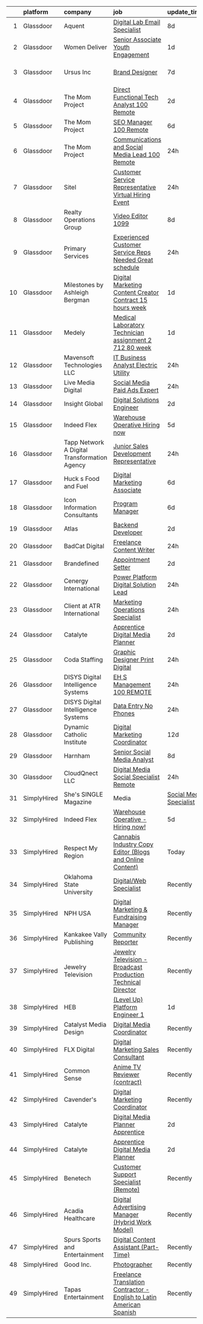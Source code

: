 

|    | platform    | company                                        | job                                                                                                                                                                                                                                                                                                                                                                                                                                                                                                                                                                                                                                                                                                                                                                                                                                                                                                                                                                                                                                                                                                                                                                                                                                                                                                                                                                                     | update_time   | location                 |
|---:|:------------|:-----------------------------------------------|:----------------------------------------------------------------------------------------------------------------------------------------------------------------------------------------------------------------------------------------------------------------------------------------------------------------------------------------------------------------------------------------------------------------------------------------------------------------------------------------------------------------------------------------------------------------------------------------------------------------------------------------------------------------------------------------------------------------------------------------------------------------------------------------------------------------------------------------------------------------------------------------------------------------------------------------------------------------------------------------------------------------------------------------------------------------------------------------------------------------------------------------------------------------------------------------------------------------------------------------------------------------------------------------------------------------------------------------------------------------------------------------|:--------------|:-------------------------|
|  1 | Glassdoor   | Aquent                                         | [Digital Lab Email Specialist](https://www.glassdoor.com/partner/jobListing.htm?pos=113&ao=1110586&s=58&guid=00000182d3d2c2d2bfae28fb9ae20ff4&src=GD_JOB_AD&t=SR&vt=w&cs=1_a790fdcf&cb=1661411182047&jobListingId=1008074782537&cpc=AC285F3A3ECA6BB0&jrtk=3-0-1gb9t5guum6qi801-1gb9t5gvfitkl800-d23a5aa9c608913a--6NYlbfkN0DMrcEu7yrtATojKJA7cEzGQ3FdRGWLh0CZQInL4ECGI9gD0Wolx9R2EDT7B77c2cSZzHxfztdVoEMCmmuaoYCFzVOLdnnJEcNMkLv6HSpNslBUXXYKUXIkpR75sNwWLdHlUgsHf06kbTH4-Da_0i2Nn4Fis4QPummtFA7T_HDxGy3AS30WelLWMx90_rsY-yVJ1UOWSOriPZ55s5iVG2H8tcFQLJXuNqbA6CUQhlxWqycI8XoTgLjnCJb6f60WmM6vcjqys11D3czvSiG_4xQ1zsSLf59Gp8ZRy5f-NYTwcn_vx2z3k9ANVPekg5vdnb6FCWRYBmhbgIFMKH7YAXjj15QFgMFqZMFi6Ku0Vm1LpODvS3xKw2SVafKkR3g1Os8Dc1gHhtKXAF6eDxKQqfMPo4f1iuGsMuOsdUjPP62a0_R8KckVX_Ng9l4JTuIChhln7pQhnt2sRtpxHYbIo8aH)                                                                                                                                                                                                                                                                                                                                                                                                                                                                                                                                                                      | 8d            | Remote                   |
|  2 | Glassdoor   | Women Deliver                                  | [Senior Associate  Youth Engagement](https://www.glassdoor.com/partner/jobListing.htm?pos=117&ao=1110586&s=58&guid=00000182d3d2c2d2bfae28fb9ae20ff4&src=GD_JOB_AD&t=SR&vt=w&cs=1_171672ca&cb=1661411182047&jobListingId=1008088520412&cpc=FD1C1DA32C38CFA7&jrtk=3-0-1gb9t5guum6qi801-1gb9t5gvfitkl800-da3086e91a32fba2--6NYlbfkN0D-aPkCadIUG7NrWQbBNqvbWU_GIbGVTiWG7dODgFzgoRoelxSgO_-aL1YnGisKLtiA8uW9XjVlDMFZWWTi6LcDO_CqbJIXnM7EhryZFyBZlmSdj5TZNbVn6g670Gri6VVw1Kn_XyunNoHx_sFBr2I2oeh9T8SLfJUx0sS0NqDw9zZOItxs4pKtPBRC1IrhCK53d1t9bJZWpCowbSGy7NUj2H3itUbbEgDcrN-BpnhiNooDuSw_oO2uS2xi_GQfUh4Ypij7fteiTSTtlYMV-UCE5IbmEHb1ITr-AUF2A4iQEBCxcrEejSwgTP93Qhx9Dp480Xqg2fvkySYtcE5HChV0ZcnRsmlHHwunqSuAUO2gNuuLHYYVxL__LsIGbJS5vm2fyLdynwCNqIuH7y0RqldkmBcYDlI7gE45EiRaXseg-BwpR7JznGPF5m0XwllztnO85g54KXVmn-K5GpNQXjc9H7mHTuPyK-H97YRBuHQrACoqGUeJUvmS)                                                                                                                                                                                                                                                                                                                                                                                                                                                                                                                                | 1d            | Remote                   |
|  3 | Glassdoor   | Ursus  Inc                                     | [Brand Designer](https://www.glassdoor.com/partner/jobListing.htm?pos=116&ao=1110586&s=58&guid=00000182d3d2c2d2bfae28fb9ae20ff4&src=GD_JOB_AD&t=SR&vt=w&ea=1&cs=1_63ed7169&cb=1661411182048&jobListingId=1008076986394&cpc=451933188B21919D&jrtk=3-0-1gb9t5guum6qi801-1gb9t5gvfitkl800-a0a89c5bcbc358e6--6NYlbfkN0CT8vBT9H5mqECx2dfLV_FONLPDKpIRssxVwtj05Tmm4rA5I0VNOPdM1oYsK66ov5qDqvgxBVZuiLS-3wiTAqf4sloGWK72dSxCT-WeLMwBs_V0pkVfYRbfUtrEpwW6lzUFG6e1_jDeuiKPj3HFiF3g_cRTOv2GDhJsjjpRWijYmEP2eP2UFtBWFXkE5_mACD2BvyMe5fB3Buj-nswTCH1MJSoOEgHXXcRyfSyDlZDRE6HgTUu3MEUJLqa6nUpIEpDw2l5RL6EshPcfhWObGBl7hwS5EjzGn_HT85OiToZoyve1nJV4yATBqdLT8kE0TDNtJ7Cq3wCMEky1_pwDzVuU7IPUHf396y6hB9Qg-gAgs4SIhB1qBD9qrIfYAuhgdCbqd3rIDtJAvwOzOJS6Z-W7KZworiEBaG51_hDTVg7FP1a-Dm8hAkea_0KUicSenfG2PX-2VDccjXpzx5_kFnKvmfEUORtScMi-vHrFPjihpJKyjgX3Xa-dcjPEzCGcF0Q3MR8aPKw46_UYSOGzkfD76vH218DsHBE9VLBarAQljuXY7NQxYmpTWSJk-fCZu2QoohRfNeNoib5VdP7EhyPzvatWFTbbUOzxA-k0tWFGkEVx0KigwugXAneEeeB1CfV--0uOfUxUFuyRZxBgWOC2hUmzguXVS20l4e2dVgU2KMZYCdOTMyX9Kzu7mpNZl042m8ZIPtTnYbtFH_XiFKCZB0u9DSk-qH_kL_jv95oZNLeoeUsfV77T33p9f8vkDAOafmeH1biYKeKI7_MW4juiCRypEtCFDmECP0Yps759R9N3OqvkQT3fhlyMuK0BjjoUHoWPmCsFQKdjtl7AW4y0ICgjcQn_QcDcHIQ_3Pc1V8PNALiAfA5_v3jA493uiEDR9JlgCICYwySWu3Zq_uSEuSD5OEPUD4N2ntdY0O6m5UJVjwTQpoIv3dCFCt_cughQ-anZVvdcBsFbsmGyU5yjcrC0_dh4IOnvCxCPRO2PYlU3ffl88WkBBDqH9wos7Es%3D) | 7d            | San Francisco, CA        |
|  4 | Glassdoor   | The Mom Project                                | [Direct Functional Tech Analyst  100  Remote ](https://www.glassdoor.com/partner/jobListing.htm?pos=115&ao=1110586&s=58&guid=00000182d3d2c2d2bfae28fb9ae20ff4&src=GD_JOB_AD&t=SR&vt=w&cs=1_45e86722&cb=1661411182047&jobListingId=1008087150564&cpc=FA84DF7EA1EC2398&jrtk=3-0-1gb9t5guum6qi801-1gb9t5gvfitkl800-0af616d92ac05a18--6NYlbfkN0BDp_epf89aHDQhKpPegNJQ_ldQpEFZQsM9OcONMGxWx6pU56EKHF58QjVdAUvn2gX0_rZcie0XyUr-XF7q0qu2iTI7TCgiVgBcL9HrqBSzMIFYor_ePChKGlO9fhuj9FUyeTQfL3hAEf62WjMMgm9l3PadTWBqZN2IUNL-0uVJ97unr_mkMxw1xsbJ_QAx3puhctyyC9HuneW4wasWt74s-TdSmcnsDyo7qV6GFK7Db976drKqhfaLJzy-eTFnW50BhOf7BtOYfvnBfFV2RfHPB4p9OygyOVB5evlzSKpua-QDgLLyngvudKBgrN6S4AM82sLf_sjxbuQgzAOordWTG9SCAHL9iE7xMm7hzgixx8sZA-_yudFXfrqKP9suqslnAA_sz7VR5Bt-yKA4Lqw6XvdC8dxuEYohk-nsSeftm9UfDGlbE_g1hpQa8WIfS03sF5sPk6YEN_mMVO5GTQTW3jPVh_mNRbagoKkca87GqicW2q_6UL0ER78GukioKU1eX8DUhVMhj5VgnSuEzhvtV4gmPa8SQJPpASWvZqy6lJgz5stMRqi5pgJn5j4CrmB-s8zLll3D_w%3D%3D)                                                                                                                                                                                                                                                                                                                                                                                                                          | 2d            | Remote                   |
|  5 | Glassdoor   | The Mom Project                                | [SEO Manager  100  Remote ](https://www.glassdoor.com/partner/jobListing.htm?pos=118&ao=1110586&s=58&guid=00000182d3d2c2d2bfae28fb9ae20ff4&src=GD_JOB_AD&t=SR&vt=w&cs=1_b71ba711&cb=1661411182048&jobListingId=1008079757499&cpc=F4EED0218A761C36&jrtk=3-0-1gb9t5guum6qi801-1gb9t5gvfitkl800-409084fd593d24b9--6NYlbfkN0BDp_epf89aHDQhKpPegNJQ_ldQpEFZQsM9OcONMGxWx6pU56EKHF58QjVdAUvn2gVJWnMqIxN5kKYx5TxeYH5pB00QzTpweHF47KVYqQslBtmQlXMXn6beIYIdRU6VILnNU5qxqN2e233yzh6ogqmjpf1Dz_x5bOo7RerX4ZjvwQfg2LnyUFl4moJshjgOlWqDjx3ubnSLuZEr07lyv8k2-K2UzRVMZIY56FA6o8m47wPJUcpQuizmjWN3gOt_tCNeLaITNxLXJL0A6KpV5DPZRNRaY_AvhVEjRkJl-no54DefOrLjpu2MUnY_K_mPrMYHXSfm46EdSHNlRHGk9rSAuOOFIhWDkEnrwU-pQLd9VmagIIalQfKJ9H8dW0aE3xJAyBtOI-hXtzF1BDBe3hE_5AcY1avUBgsE9gRgEDKr6EIq8yJZL7bfh1mx9r-9jME6UJHq3ZHN8-d0CDIxRixMarmJTxgsef8vhuGXEBsbKPsMyX-rf8C1bkKJTIwheCXTHjIo8FBZlHyrUOVNa8ra0dBCUSGHAFmsrAUXCqV3teRCgjkseK181EV5OeeG-oUX6S6z3lwYbw%3D%3D)                                                                                                                                                                                                                                                                                                                                                                                                                                             | 6d            | Remote                   |
|  6 | Glassdoor   | The Mom Project                                | [Communications and Social Media Lead  100  Remote ](https://www.glassdoor.com/partner/jobListing.htm?pos=112&ao=1110586&s=58&guid=00000182d3d2c2d2bfae28fb9ae20ff4&src=GD_JOB_AD&t=SR&vt=w&cs=1_7e0ffa00&cb=1661411182047&jobListingId=1008092359154&cpc=A65DF3A704A48F9B&jrtk=3-0-1gb9t5guum6qi801-1gb9t5gvfitkl800-13ee7914d0ddb958--6NYlbfkN0BDp_epf89aHDQhKpPegNJQ_ldQpEFZQsM9OcONMGxWx6pU56EKHF58QjVdAUvn2gVmzgkekWBNVTHeZVqiaNNzsYJfYKbWYtpWKWIaHhjR80_RVEgI_FInym4L02SeqMTffB7qZhNYLPdb8kLOKuadx-dTniHWOjxxA7HBgNw5HIpih89Md4Uo0iWWwhYRTTrH8UqKYkborWbCG_8fnBVfxCG09n7mrmVI1qaAoBpsHt1SKEwzOICOd2YDQ7FUu6Pyqp847zjsppIhtjAaRyyrKrD-Up6d-FifvuOsioZvj1-qRJLy9WCidfoeYnayNuiNW1OCx60P87ZpvRAXDtmi8i8CnlohZ65MP2ue8F7ysgFHihjoCsgZSfT3-CBg9xlKUr_HZrwd7e1_b1J9mS6I6SXUHRrV2CKwjrCUd-LfxXcCxMde7xVJqdZjTK4P1ZS287JhEP2zCC25vyLrsFlaahFspFzf9s96C6ZXWhwS2zyDwVHqudI_v1O-cZNCIvwlNFXSTHJeZpwXcluxmZuZwvthUJCsOYKVNq3kBVRfFNO2Fxj50yKRheiY3ACwUwIxvRvUUfZ7xQ%3D%3D)                                                                                                                                                                                                                                                                                                                                                                                                                    | 24h           | Remote                   |
|  7 | Glassdoor   | Sitel                                          | [Customer Service Representative Virtual Hiring Event](https://www.glassdoor.com/partner/jobListing.htm?pos=106&ao=1110586&s=58&guid=00000182d3d2c2d2bfae28fb9ae20ff4&src=GD_JOB_AD&t=SR&vt=w&cs=1_f19354ba&cb=1661411182046&jobListingId=1008091114221&cpc=47CFDC01B3F81FAC&jrtk=3-0-1gb9t5guum6qi801-1gb9t5gvfitkl800-c318ecbffa026f10--6NYlbfkN0Btxs39KmTzjw_u_hUXcyTcLpNeUj18C2Nw5A7DCW0FWFwa25KnV6CXw_otxQqcxb-F9A6-IZNhWWZ-LCxnp0ZmOOymuakUuuRgAjW4HUPr0zkXgqLL2yIAHStZ2ixeChJcasffTeCIhTzRFj4npps00AnMuj6W6U5gFp5_c7_fBRpdRq_LOQc3DMVGBPYrwLVx9kTJeR0rhTdGD9rcf5VtWXEyiiORpsTK780af_FwyLnpv2V8SjD4Cd88kE38rKDCuvWFFfBJT3qe_adg6WCgQKAx96YlvDjV727iNbNn3DZZ7wTPLoJC7Iq8ahQfuKNimXvbvp2Ks77jk4RmRp8x4T-kQMyiF6ySWCOGjuaACH1ynfN8Crpn_NlxoUjcN67OkWqkuTvHbksshdufgGtcKQJwCMVmn7PL0d9uPG3hFE52pI8xAlmwjpyTSrSFBUtO4yIztjIFLlu6ic0omNT4q8pzcRK2ubWo1FyG4XX2u3ot_B9mfrk3dj3cLpodExBaMS8EHn-3XwgSTzUDYvScQiUW9aQJP4uqj2YrwusVpaPIq7blj0omJsduKbi0Fp4Whp4AJbK3N_luBduMzHNl-Q2tW2b2FUPf3YSEfq2FPZQxYROhs8rUN6xJpQQoLUQNILF-3HQjyl5FqplyvWtnf_bRnx0lgwpHl2-iOKYhUPT272MvkGgSP540GVZ7RPCzCVo7jlDVjSHTKEtRV88nFXZeum7L_CJdgJSJCNvgpg%3D%3D)                                                                                                                                                                                                                                                  | 24h           | Athens, TN               |
|  8 | Glassdoor   | Realty Operations Group                        | [Video Editor  1099 ](https://www.glassdoor.com/partner/jobListing.htm?pos=130&ao=1136043&s=58&guid=00000182d3d2c2d2bfae28fb9ae20ff4&src=GD_JOB_AD&t=SR&vt=w&ea=1&cs=1_8857db14&cb=1661411182049&jobListingId=1008074259921&jrtk=3-0-1gb9t5guum6qi801-1gb9t5gvfitkl800-840e1c81e80c69d0-)                                                                                                                                                                                                                                                                                                                                                                                                                                                                                                                                                                                                                                                                                                                                                                                                                                                                                                                                                                                                                                                                                               | 8d            | Remote                   |
|  9 | Glassdoor   | Primary Services                               | [Experienced Customer Service Reps Needed    Great schedule](https://www.glassdoor.com/partner/jobListing.htm?pos=121&ao=1110586&s=58&guid=00000182d3d2c2d2bfae28fb9ae20ff4&src=GD_JOB_AD&t=SR&vt=w&ea=1&cs=1_896ea991&cb=1661411182048&jobListingId=1008091493992&cpc=8795CF9063CD573D&jrtk=3-0-1gb9t5guum6qi801-1gb9t5gvfitkl800-dec637a20eee051e--6NYlbfkN0DkAuS3KFJ6sEqm5vJe9sGaa1WxCfLpR-s1UIRS6owCr5NLUxXzD1YC0Ch5USQ9HZz3M1P_Jf0KV2MKGGOXzyAbuBNE-9cQB4HEhb8vm7bUq6Vr51scrwclQSr-B8tRFOLL5bkcVSRvm16Y3RBOlMfz2PWkOD5J47Vm5Mn53t87ypROY6KLU_ID5s-_VgHOy4xMKiYkB7bBt8ZgmLZAqvWOVYztcHf316HDDOBqrldRTvFytjOV9Lnfte6qQH8O4anTahwNzmbKMCU0fNUH3ILe83GefuweD5cnCX6yL044Um1fFlOo_crQ5QnkNT3kBOXVxMfBlnse6wFykH9vR3booTf8PyRO0Rgu17We1EoDkvhYF7fy8dsGcmAWwst9UY979KrgZi1jW-8ppHkjma2wWQCjDKjhXGqO03AWfTE_aLZE75-tpQ0euLzHJezk53G2V4-5dWn7qfkxNAsQyXA-fU3ol8c6tc2uAgRHYwGhW7OHjVHWhGw_39Nrm0iRzpJxdDv3FYsBQ5vTbQWAlVG0)                                                                                                                                                                                                                                                                                                                                                                                                                                                                   | 24h           | Houston, TX              |
| 10 | Glassdoor   | Milestones by Ashleigh Bergman                 | [Digital Marketing Content Creator  Contract  15 hours week ](https://www.glassdoor.com/partner/jobListing.htm?pos=102&ao=1110586&s=58&guid=00000182d3d2c2d2bfae28fb9ae20ff4&src=GD_JOB_AD&t=SR&vt=w&ea=1&cs=1_2e4172ec&cb=1661411182045&jobListingId=1008088691170&cpc=F4EED0218A761C36&jrtk=3-0-1gb9t5guum6qi801-1gb9t5gvfitkl800-7569ba233734228d--6NYlbfkN0CNayYzF1mBaI40OgT78t3Q2d9IxlwDzhsYR4HK7epYUYZQQ63_v0ZtQxGZjg-2Zevjj307BS-2EAvSNxkfK61BvIBshOOfPOgdxua-j6Pu2LDAmsKnck7oF1NbcYrRVDyTDiLFs6amUkhkKeilp5WhyZARAiUBWH6nJmRUyBAvE7Po5rHeNaAIWb6IoqOOwbXoSBL4m1CTAZGOv8VcpyA0smNzc8C3Lv2FxTyKC2t-9T7Qg4bIS26pGZUDeUV1WTiXi_PIsQO3W1sKSVtF8omOrzNNbCWJxy4JcMolYpGk6fzbeltcllXke0c7uZqSyHm_dLVDaQ0r8F40yF4A2U_pXJVg1UlORLGI_1YyLrp9pN6AnUsTJMhEVp3HKOy5ae8GEf7VIgcsNMoL7e7hogouBALK_IiBta9JkM21hLuqHHF6trRB_1rOo0hQi-8tBp_qchXeVS1jdbq-1CVphtGg8x80OpIrWsKj4rZgqhJMEVuaaPcFPB-gdlPBF3U3yWs53XQNE-BhWEwDDcr0bEZkEKrK-v8Of6GD0pywUpkJGA%3D%3D)                                                                                                                                                                                                                                                                                                                                                                                                                                      | 1d            | Remote                   |
| 11 | Glassdoor   | Medely                                         | [Medical Laboratory Technician assignment  2 712 80 week](https://www.glassdoor.com/partner/jobListing.htm?pos=120&ao=1110586&s=58&guid=00000182d3d2c2d2bfae28fb9ae20ff4&src=GD_JOB_AD&t=SR&vt=w&cs=1_23ab9d7a&cb=1661411182048&jobListingId=1008089213721&cpc=56C4EA4A1A191A49&jrtk=3-0-1gb9t5guum6qi801-1gb9t5gvfitkl800-36c947a5fb2a67a5--6NYlbfkN0ACukSxGF2_NdOysT3aMhAHK4WO_w6Vhqdnkws-TCRQWZtPA-xM905aOTb8_NFzXe5fUYOvzCae0qEE2R-mQbzIJcM--fRdm7GJwyxqiGuREUX36tVqiI1qHs5Tij1p8HtHOv_OAsj1LYMq36DTjSkprCIiMVUDbGQqiG4y9GdBCYXoqgvZMMwarWmySwuYuFUz0qjjUctUagiiNOJ6_TL8yCei_531VnSZXvgkk5CHBGiELi78jhA5_rNYVaS5p9X7wNTHNgDwiBx7DWyqz24a9Uokyt7CEQ-nRPQpNM3r6TOP6acigGZbgel4fFGK0Hz-l-Pc5pGBFp7EbZYrGxrcGcPNG6lsAIuRj2MT9yUzUQH0DeGqhtJC9oYuSkPA94HdWn0CHqvpRk4vMqo7ri47R2dTWeh9nnFt0mOhUljD0tHp2XWev37MVuYFJN9ejEeza_ur9MYgqJEEGCjahsDgLhQob8tKPFbDRP_73llPhsgtg-WIS4ZnJkSitw7zH0DtJZmfj-RDU3aKU8pQd5sOJA2QIq4V9J18KLUSnTm1gFuN9UAYsxNWTLMpP1Jv15pWUlPBhBHGaHoPA5RBj610CzEX4_tQvxn7Y3mT-7i1msBMyvt_F0P_fhDJ0wUjfQDlwVPKlLiqM-kGikjysJcJR-83SugEwl5Mbuu43qX0fFpXAxH-Po8ulaXmAtSbPl-cEPsNOpyBOA%3D%3D)                                                                                                                                                                                                                                                                               | 1d            | Safford, AZ              |
| 12 | Glassdoor   | Mavensoft Technologies  LLC                    | [IT Business Analyst   Electric Utility](https://www.glassdoor.com/partner/jobListing.htm?pos=127&ao=1110586&s=58&guid=00000182d3d2c2d2bfae28fb9ae20ff4&src=GD_JOB_AD&t=SR&vt=w&ea=1&cs=1_2a22886b&cb=1661411182049&jobListingId=1008091700664&cpc=AC285F3A3ECA6BB0&jrtk=3-0-1gb9t5guum6qi801-1gb9t5gvfitkl800-b7b51740a43cc113--6NYlbfkN0AuXXgYAOnYKE4tUBnMU2qW6DTGPYHlsEerB24vNTe8o4CW2XyynpWuOCbmZYutmDzb_xRJol_xXAYSussxfDwCEVuHFC3Gkl2n3SZVSFv1cOO9jpdT8UBdo0pjQBA6Gi9z6ktI0Bcnf0oSVC_mXN6grLbzP6cthNRGZFnNNMLa_zvQl9zXQuQmskRourndBdDi_92c659_KU3SFfYgEbbogSm_kAEh6PLUg6eOK_Y9TktNetuBKHrqMswwyq3BkkdGtD86tRMwZh5DdbZnY39mLJknY0BwdH3KnTwFODXqDpYtZUUgupzXFS_xTFZ5MH0bu39vaAr_VR8VKhG_EiYUZt1W0Ln2uog616KwLFXzSBdRJpCNojf_LdC6epNN9ziHysLhxPVa_4joLd1ZO0fGmPaczZN67IEQsKXYFuRTFhypXpBbkHuKtgqubTVp_ELCx0lL9hrxVoWFoHvo9y0n9Q5u655xcEaqydIDqSTPVXm0Glsy_kFnCcUmieiVcAl2HLrbBtXTdA%3D%3D)                                                                                                                                                                                                                                                                                                                                                                                                                                                                                           | 24h           | Remote                   |
| 13 | Glassdoor   | Live Media Digital                             | [Social Media Paid Ads Expert](https://www.glassdoor.com/partner/jobListing.htm?pos=105&ao=1110586&s=58&guid=00000182d3d2c2d2bfae28fb9ae20ff4&src=GD_JOB_AD&t=SR&vt=w&ea=1&cs=1_b7b9fb8a&cb=1661411182046&jobListingId=1008091015155&cpc=FAE5E775D180B2FB&jrtk=3-0-1gb9t5guum6qi801-1gb9t5gvfitkl800-e2df3224f49dfd8f--6NYlbfkN0DeXU0vMxLyKhfauY-dgUBa_3v1DHLtGGo4EP_Dl8CiYxWmGmi2SrY3vzCaahUq-UO8rcVjENngnBdJ1hTRY8P1yK_9qGveYnAkgWlGuPdyg6x7ro58Wl0TymE5fRzgvSGmkoLs812HxeOP01G8oe-9tD8_l-7BJ8CMwpep6OQhTSZlxwqblxG959dv9bES3ZrQZLNsKddv0QkQze8ChjoLIA0gn2rYCMDyxBTAeBi17EfD9aA7KmzbwamYErH0pUzrdb-5VrVX-6Ec6OZJXH_MuKyGMxizVwO_GFtqI3xQMLhlOY5Qzl103mPUVsciG_hhcxyJF_lGnQPYEUFtiZ8fD2A1qWcQU8PQaZnCJY4k5SdARaxMMN2iWN13Uu7SWceJ_LLVic8D86XE1a5rvz4qGW-TzUzNipzlkbMrpXf_XkHPgrR44RyLNzPy8diX3SsFRljeNyqTAnEmg6caKImlKodfzjURIGa0E4C4CaXi3YmNNMr53Y4tivwecqyAfpI%3D)                                                                                                                                                                                                                                                                                                                                                                                                                                                                                                                   | 24h           | Remote                   |
| 14 | Glassdoor   | Insight Global                                 | [Digital Solutions Engineer](https://www.glassdoor.com/partner/jobListing.htm?pos=124&ao=1110586&s=58&guid=00000182d3d2c2d2bfae28fb9ae20ff4&src=GD_JOB_AD&t=SR&vt=w&ea=1&cs=1_1adb4cef&cb=1661411182048&jobListingId=1008086121483&cpc=F41FEAB56D215062&jrtk=3-0-1gb9t5guum6qi801-1gb9t5gvfitkl800-c8dab44adf5196e0--6NYlbfkN0BKkHZu3wF05EeDimN_p6sYpKCMArvwa95YdH7UpkaBCobj99dZAfyuabIV-dEThHUA3TjGEGrVhtglAZOY_wgoIhiJVn5vwWT_6zI2bQUP3hgpTI5RFTRI-5LM5tDtEDapD1GwJhzb7392pNd2ZrDkT0i4HCS_sUMp7dpw3f0KPABK4PkrFkx62GEdhW6A7wAB4uK_D5s5nR2CTyg0608Q1QHfYod40Puw3jj5gKF1eMn4h4htkxpwgroS52phfWCCQWNzMcce7yFlzv3HUshn6PdICpjx_q-F0OxM90CKZ8lEoyuQkmt3tIKhW0v-aRFmtIchit6A_qQjsNYqZCMqjIWIHsMLlnx9bB0s-I2MsmDkpP_cTR7BfF4uEnvmIhKKVPQPhltgWCTUwW-uivPLiVf4JM_S1rR0ctnnzwyX6gJq_y4Gujj5-klApLvmIbCpvN_D_vo44x_GbDroeLeFY596dPHcnrvbpRqy6x6b0S6wkpB6sgV4bRhx8hR-S1Wq7hYk0w949Q%3D%3D)                                                                                                                                                                                                                                                                                                                                                                                                                                                                                                       | 2d            | Remote                   |
| 15 | Glassdoor   | Indeed Flex                                    | [Warehouse Operative   Hiring now ](https://www.glassdoor.com/partner/jobListing.htm?pos=101&ao=1110586&s=58&guid=00000182d3d2c2d2bfae28fb9ae20ff4&src=GD_JOB_AD&t=SR&vt=w&cs=1_d755bbed&cb=1661411182045&jobListingId=1008081366874&cpc=A7F3504187526A66&jrtk=3-0-1gb9t5guum6qi801-1gb9t5gvfitkl800-f2d6a9aaa8c234c8--6NYlbfkN0BnzYkKBbyn-DOZEw7xwcWP2uG29pBMjwKcYJlv2ODQyH6kwHwcaxiFxuujl0E042t1NDrbsSbAyfOjmGJ9iKqKvUZc0E0Gh7cwF3YgIXKvMBqgjP-iQZbX1eapmqj_itpeLbu2KLtZRgn66999jFagdkNphZomgbbN_idYIGnEB_PoKWDp6mGFQ70nIJIFw5eJua0KAXj2XPXTWp-KmohPWCNLaSD-c22Wp3krDwot0xhtwNe_Dt7u_B1f8hFZ99zPPIYLxubLwAjG0nSEpXvC80YA5mXuNH9a8RvWD4hyi3ChwLB9dBs0M9hhpjs-KaNLB-w1xERhO7Z0TdaZvC4GdVhnIIkICWsJBJpGaMMIRSLe_l6HhQOjKj_iG9lyKNWHbg_jqygdK62TRWoUMFN1OdQfslLb04aIPQ_tH9el3AOgE61JL4Cvzzp_MfbQaLWlk7ZFbVp6mgdUvI0FpsIQ8_R9LhoF305eLNt-d7pVMcvHQYssOp0fj-5kYuqfQP2okFt-T_dBhw%3D%3D)                                                                                                                                                                                                                                                                                                                                                                                                                                                                                                     | 5d            | Plano, TX                |
| 16 | Glassdoor   | Tapp Network   A Digital Transformation Agency | [Junior Sales Development Representative](https://www.glassdoor.com/partner/jobListing.htm?pos=104&ao=1110586&s=58&guid=00000182d3d2c2d2bfae28fb9ae20ff4&src=GD_JOB_AD&t=SR&vt=w&ea=1&cs=1_1d1a89da&cb=1661411182046&jobListingId=1008091163694&cpc=0C139D4CAD5A6DB2&jrtk=3-0-1gb9t5guum6qi801-1gb9t5gvfitkl800-b9b323cea54ef896--6NYlbfkN0Cd5ZvLdai7cR0fypH5_WiGezUQesq24dbKuF0ly35yaxRTBN3h8ZOqjDSUMGUTvE23xyImbufz89804UkHj6dmfT0BXB9hA1b36ruIJevR89KUCLouz0E-v3GnteIRQw0Jyr-jvPE8o6DjMYaXB2K1UQeVP5eckueQ3UZwmPEWX-fbCJBumijxAqoyqueJoBT84NW_k-hPu7L3jLzoMkoDselRXXKa021nJka908sfrSuf6Xfn0YkJr869zuzpDyU8_WqgPORT_xUV9OKf8gbJLeS9DwDh0wH1YsRRSSK3ragjsz07kjOdSz_3NK-9BVI89CitaPtDG0wpzf5BKDkvdQCFCLmkjxWYfSMoAMEVs3PIKK-PVFAHFI4n_0_VbLWfvq4o7vGAeEeoRJBFAPvITWdsIOX4mhBpoYemjdBD5RxoCXmS0GZxWCeVVazhbuiaUkbgjNCwHbmI6ZCcY8jtKqEKzbFMdYb-K3Ohz1TsxFD62kb5yd1dX-p-ZU2eceQ%3D)                                                                                                                                                                                                                                                                                                                                                                                                                                                                                                        | 24h           | Remote                   |
| 17 | Glassdoor   | Huck s Food and Fuel                           | [Digital Marketing Associate](https://www.glassdoor.com/partner/jobListing.htm?pos=107&ao=1110586&s=58&guid=00000182d3d2c2d2bfae28fb9ae20ff4&src=GD_JOB_AD&t=SR&vt=w&ea=1&cs=1_ab57210a&cb=1661411182046&jobListingId=1008078630562&cpc=C5F9C09AE97B3D2F&jrtk=3-0-1gb9t5guum6qi801-1gb9t5gvfitkl800-ddfe1a4c6f0fc729--6NYlbfkN0DzHUkfBCfLq0aTOQKjCOQpdXLP6fKXKfP7a73V1xUbUa78l5wYrevHISfgBKs-QTZ_R2Lztp1Qh67LWJY0MIVXJ3yZsmCkE_spKY2OLuQIdD6z0y5FBQUSbZl4FuYsowFhI6tbxf0yw19FHZYIhuzU9kd_4EA-Gvj2pM7aMhVahiF55KmWVZhoXgD626uySz9_sdN4pQhnhepzeg0MuXRzMwG-yVcmZS7UUDlKMbyGDUTs23WhZo55qnLR3XWjvlt6fuuw7n5WZZ_sYBseZhk-ihy2ar_5yjxtnktasEsvIVHTWdn22F6IjHQi2_8UtnBwr6tZrAIWimMrLgM5jGcFpMnjy7Vktd3EeNRhmMxbxIyGTPpMGlKOXB8tbgAuE1jPnI486sqHGnmWrt74ZJ6FzFAiGJjqfk90-1R4PNloH-EHwrUOGFjhoM30r3zfoznLmxpfFHFShObkdv_VHJQon_YyxYq2FaXjBkBxzHMPLePkjmW-biOpGF1NUxDBKN8HrkjFQSpnOpFnQ-Y4MFA4)                                                                                                                                                                                                                                                                                                                                                                                                                                                                                                  | 6d            | Carmi, IL                |
| 18 | Glassdoor   | Icon Information Consultants                   | [Program Manager](https://www.glassdoor.com/partner/jobListing.htm?pos=128&ao=1110586&s=58&guid=00000182d3d2c2d2bfae28fb9ae20ff4&src=GD_JOB_AD&t=SR&vt=w&ea=1&cs=1_410a8a83&cb=1661411182049&jobListingId=1008079961131&jrtk=3-0-1gb9t5guum6qi801-1gb9t5gvfitkl800-32ff3208199cb9c4--6NYlbfkN0APudME1iZQyqIRdT3ujTtTnVuWAF03DfIsZXN7IhOR9SfEN2BLZHYomRVvRwdncKogWXT_GOpVRD9Qdu5fBda_z22k3ZEndmJfHaW3IUHom0laYRx0cHxq53zz4ggTiZOEOnaUYKTpVKTY1mokggVJEcXa6EI4-z7a20SMpblPkA-ACS__7Rqn0iMMrjO8dKK9h-9w7L2wQSN-wqoQxf3JKGrpA0y7G2Tib9PueGUnaC21vSbY7rN_jSL7jSt3nRu8F0As1tQZ6WX7jQb68eq2YIiDLaVgk28XHXBaFXJcL-GpZwKB2Eofb3YfYsca267r2_n0LlU2-4ITmaA6rpjw4xfOqAmBFNvYrO0aoICtc0U0pPru3f3jwtzLgJMNJkiIvJs0swH7z2m_QGfQfqFMFvEjkB-Gv4sNM1MAMc8GWIMO6ZZQRxif_3v2JfOCDNzzayYujz5oMWvUmvqyrhfQOgNkjdFEwl28RnW_GGRW-ynihu6LMivuJOkEIarwDcM%3D)                                                                                                                                                                                                                                                                                                                                                                                                                                                                                                                                                     | 6d            | Houston, TX              |
| 19 | Glassdoor   | Atlas                                          | [Backend Developer](https://www.glassdoor.com/partner/jobListing.htm?pos=125&ao=1110586&s=58&guid=00000182d3d2c2d2bfae28fb9ae20ff4&src=GD_JOB_AD&t=SR&vt=w&ea=1&cs=1_12e5683c&cb=1661411182049&jobListingId=1008086229406&cpc=9908D8D4413DBB8A&jrtk=3-0-1gb9t5guum6qi801-1gb9t5gvfitkl800-81a62d81c66dc716--6NYlbfkN0DFt5CLWch_-uKpf_0Ky8M_iFaKSU6X2cPjQwIk2lGN2zlJ200dufGwdCb50mwSuDXl_EA6zMorXvUtvj7_ODVM-Tr7EWuYKYBXVblByv2qoM6yQRMY65HeW-h7snRBQHRUWejdyBFJ7w3hZYJLTfbeKqVVKWNqhWWzrmvxe-mlDNVYXqNSl29VTB2NHFLM71b69rbVtGc8w7o3Ihs57A4f9X1JmDpGVrd1abCQJhtqZ7SWC5jagTc5BU8ERr5uq96XhQnCaABTUVkfnQ2h10ect29aPYkE7RerXI1DjivqPjC8qlMgKK2NNkGKznDLz16H-r-sjaT-G2nH1-MKCtLTsigyWatppahf3oLW3Y8rT1F1MqR41i-I0OB2AwV8JRQWeJvdPOQLaCCPRu7g9n8Wl9k_L5XSBdIfGkElFlw9ilIV_ZPXxxxS0HEIztLj-1aJSv84tdtfhXuJ7YYlE52IyKMIcEyDz6iJNnmZc3U4mwrVKFWglfs2KUHPKNHN6JTdEab4ge56iw%3D%3D)                                                                                                                                                                                                                                                                                                                                                                                                                                                                                                                | 2d            | Newark, NJ               |
| 20 | Glassdoor   | BadCat Digital                                 | [Freelance Content Writer](https://www.glassdoor.com/partner/jobListing.htm?pos=103&ao=1110586&s=58&guid=00000182d3d2c2d2bfae28fb9ae20ff4&src=GD_JOB_AD&t=SR&vt=w&ea=1&cs=1_03794708&cb=1661411182045&jobListingId=1008091247497&cpc=FAE5E775D180B2FB&jrtk=3-0-1gb9t5guum6qi801-1gb9t5gvfitkl800-69c1be77b6230eac--6NYlbfkN0CnvnrZV6i1JGX1yqycrBVKxG_QbmFGo1hJvaAPDrdCVeK8_187gOsCrHEEDyLy21I45nVu7f2QyDvBJItkV1os3qQ5AMvUUpvEf6PZDzybJBnEDG7GkGunX4cinS93D07okmkyxme79S0i73kWiMS3hi9joedYjvJEPAx1mg-bKRUBfG4SIVWytsWkyKiBZBYXxTmFdB8VDREGJ1em51BEYEbkVtXxqRsE0O4oABcpambuyElVRLcFIJfdlsk013LcsWNErygSG7JhxmcwAS_dZ5zpaZR3ikrV2Tgi4Y8B8rrUx4ezoS8UcjAOr_MQ087lPwdij1TYeFcaWwqFz38ri8dp0lv6WYGSET5x3kEMv5dpCN9BfoQXKLCOeAQ7SxG5O0l7uZLCUVJOhXqj94XBG3VclCkHreIhC6z6TlQ7tise93BY76HXVyrKMimbbU9SCq_hQ6F1dLCBU6QiNOZM2aEEQ6LcBE22GsaHvp5eG1nb4Yx6x9m-MBkL0Js70fQ%3D)                                                                                                                                                                                                                                                                                                                                                                                                                                                                                                                       | 24h           | Remote                   |
| 21 | Glassdoor   | Brandefined                                    | [Appointment Setter](https://www.glassdoor.com/partner/jobListing.htm?pos=109&ao=1110586&s=58&guid=00000182d3d2c2d2bfae28fb9ae20ff4&src=GD_JOB_AD&t=SR&vt=w&ea=1&cs=1_c6086dc1&cb=1661411182046&jobListingId=1008086156709&cpc=32EE424DE2B657EB&jrtk=3-0-1gb9t5guum6qi801-1gb9t5gvfitkl800-c7285c6d68320ce8--6NYlbfkN0BQgxnWsNa2_QjUcJ7BtVRWDMGhA_jKG1Zw06LzWM4EglXQu_iDZvx-TlmuUIDujl1WD8fPzPZ4DLBfEt_I9jEphvjhVDeF1qXdaBfJkom1MQKagEYoOUGVQcm_rqS5yC0HjRnbCuXcG9A8a_Eqk72Mr9N8BB3Jh1l1okOmCfclitsNvE0FWM4_uocYxhDhm2Ge-OidiwoMyH9hgnnlKLKct_n_1swq1iwEuVJlMvNzwYwoWbo42NeX1qwZbSp0c4GnrJ_RKssV62GiJQcJyBXG3gdvl0dYe81g5RXMXoA7WHtXDU9FAPaYvkWiw_1rn7Oly2ZzRWR520ixj6wEwSGa7D78ZKWhJTL97tm6HLuF48Ut-VEkxa3Fjj9WL0KP_psW9neVJwvav0flH9G1hWDuM3RX7VMylSQl6KfTrxilJxeixVi_I3xFmF4INw_934nBcsKbZ46m1rqXKzOx1Y4czDIxmfofEoWr9djSOqViOqca4fTKBmMnDL2gaxZf9OA%3D)                                                                                                                                                                                                                                                                                                                                                                                                                                                                                                                             | 2d            | Beaverton, OR            |
| 22 | Glassdoor   | Cenergy International                          | [Power Platform Digital Solution Lead](https://www.glassdoor.com/partner/jobListing.htm?pos=119&ao=1110586&s=58&guid=00000182d3d2c2d2bfae28fb9ae20ff4&src=GD_JOB_AD&t=SR&vt=w&ea=1&cs=1_58aae191&cb=1661411182048&jobListingId=1008091784774&cpc=8795CF9063CD573D&jrtk=3-0-1gb9t5guum6qi801-1gb9t5gvfitkl800-029368f7d88cb457--6NYlbfkN0ATmQl8QC8MsPSUYtg6QcSsrNiCenr3UAJ1SEX3NO47gT5gau_sl1UzcgxpZ484uFhcc42B2uNpwTnWSE3Erp7Q9Xec4Fh2SSUzypb_XeT6UDV_b1qBsjrDVEOSAcYqmKJ9fsCg-csEZ5ijiBdp6BJGG797-TD9FH0nkVLW4tpLruZJokQYsYAokgriVGmi5C-Ig5XYFr7I3EQaCqaHz2TH1TR3HorzegR-ocaNr6vifhIE8qcnrqA-xyxmeNfebMy6f1LrXHHLzu1I75nniXpUdHxnWPjRPm68psKK9aSLgBMzZZkseV7ObzBR9GkJKCJTbE0nKCepIMgo7qVmzFVXXSR24ecYdQx3J7CNYTbL2n0gQgW5dz02D9t6L9CwaEjKTjc2T5GVt4voBUWfCKXCnCsSSwAyiNIYp_YlVxMH7UffCE4mmBPI1AA98WYilOm2kdhM_m2B1GaV-jbVaruiv4DB4oiquvURGQ2ePA9qjyU9aq6XLmmZetjURRkh7cHVb6-P3MUEbQ%3D%3D)                                                                                                                                                                                                                                                                                                                                                                                                                                                                                             | 24h           | Norco, LA                |
| 23 | Glassdoor   | Client at ATR International                    | [Marketing Operations Specialist](https://www.glassdoor.com/partner/jobListing.htm?pos=123&ao=1110586&s=58&guid=00000182d3d2c2d2bfae28fb9ae20ff4&src=GD_JOB_AD&t=SR&vt=w&ea=1&cs=1_19770ab2&cb=1661411182048&jobListingId=1008091665099&cpc=AC285F3A3ECA6BB0&jrtk=3-0-1gb9t5guum6qi801-1gb9t5gvfitkl800-b4be5af424ad0d99--6NYlbfkN0AX4hI7SJ9l2kNfdABvJlk919Y86vyLcjizxfZOFgPMMsRq3v6HS6oghhM_BN5MgfGm8iGCekt3kxtfj4NrP2HpVSB6IjPw1Ot_GayR4Fhm_NIUmJPMIEhbOdCePIaDCDE4d_Pbgz8hTRQvDFYC8wwpLzYwLegdrLLAbh6oO0G-N40UAS3z0wrUKktxX35ZtrZGk8OI9IvKOSXMrE9d_2x81qKJuQfs86qkMbUcw2q6S6_cFMEQbv1S-03gKCtZf-6r8df0NY8rlwvRLvN3iHoXUZiJD34PXmH2fwhD_N7VPTqq5lbeajVest8XGjNN9eauOZrc5qaw2DeV8Ljwz_hr-oZPWuIi8NeZ24yq9iNh2Kesipgz_B5GjMJyWNVD6f1Z6pQnUzBnqC-zD6hGIDW5sKXD-tuFo8ikvfDEY5HLqtdVIgpnzos_r8k45PocBDtDDy0pyyb1R9aRD8wY4B1BLPK8AAG5K41iWywd4gvhiGZSauSLjPabkx4F5b0qxDElMed73b49pQ%3D%3D)                                                                                                                                                                                                                                                                                                                                                                                                                                                                                                  | 24h           | Remote                   |
| 24 | Glassdoor   | Catalyte                                       | [Apprentice Digital Media Planner](https://www.glassdoor.com/partner/jobListing.htm?pos=108&ao=1110586&s=58&guid=00000182d3d2c2d2bfae28fb9ae20ff4&src=GD_JOB_AD&t=SR&vt=w&cs=1_11661cd3&cb=1661411182046&jobListingId=1008086429213&cpc=1CBFC3E34E2A31FF&jrtk=3-0-1gb9t5guum6qi801-1gb9t5gvfitkl800-ae35d812d6247852--6NYlbfkN0A6HPwldSVX6OGPWZzTw4TzYO7p1USA1TWZHvILz6bp-mu-_0SI90A1aHeomUKrjyy7j1FEXFGgXgcO4bgoFHf0hSSQo4iRnshuaIjuB3NcJ1Mz_KGMGMmWlDskdTCJ9PZt2rrR_zbshToPBKkhFXpUTNWdszYiWH0uNe06XsyUQn44F5JAYas4_bwaRamLWnled8t-O5CaS9Jde_Iccl9fH5pU03F4i9haiobnn6gmzUr52uLG9LdgB6Zh5WoC9ELW30h7gSmQ5xKaKBavAgpxBL3Lt4AdXk5uilWKL8bSsZ6_bUxuZf9RFiKQHTkY0Y5Lh8Ck6vkCWCw_ukm4H0km0p4bStiiIO8rQeIQRLve1avZHCtgy16rntrYUBy7LGU6WRr5OXotjyBoWWx9kLrpH3ffHo2hLmUUfsStxnXO7GE2GQ1TkwIKNSawOx6Z-DJhj9XX-8Uodo0uppiwTmbw)                                                                                                                                                                                                                                                                                                                                                                                                                                                                                                                                                                  | 2d            | Atlanta, GA              |
| 25 | Glassdoor   | Coda Staffing                                  | [Graphic Designer  Print   Digital ](https://www.glassdoor.com/partner/jobListing.htm?pos=111&ao=1110586&s=58&guid=00000182d3d2c2d2bfae28fb9ae20ff4&src=GD_JOB_AD&t=SR&vt=w&ea=1&cs=1_4f0519e8&cb=1661411182047&jobListingId=1008091652812&cpc=AC285F3A3ECA6BB0&jrtk=3-0-1gb9t5guum6qi801-1gb9t5gvfitkl800-bf6ea5aac95a4eec--6NYlbfkN0C5up8pocnOUuPpfh2JSraYyMKB28tRRaLe15QMqOyW6AdaSU1ahSxygcAzLkjOs6mQGZX7qOBcGvD7husLz8Ad66d-o1bYTNWHPlwFkj2hjgQektR4Czdgsryyv3rNGvyOek0oApcGFZ54OYvLoOIb7yUBHE8p5qAeRYA6Bh725LVbh3JxdmYBOuEbQ0UA1UahqPzZobh_EGwewHKfQ2B_SW_mhMhnr0bmSEE6Qh3UsP3u8R6oMI6JwPbwyWW8gEljOSLy3ImrEEd6Six7Qch_Ft-oAkVfpw6VM_USTN4NsWe8WZChKotyHm6dBQu9VsnBAoMA3W6qh4uacsJACfsGPxmUUGePI2q6Say54xnBEfOmdrcv8RVCVjU7QyewIpESsz2sqYNv5QyFh2baPQH_dN8fo_zVn1GXm1V_QYNKk-njJRRZgfaD6TI04H-tzOt5NcKwlrSnZwq-5NHOKCIqLISFYCSMGsrJxH0O5NFEwxtBeLIFQRtz-4KE1CqE9_OnxO5Y7I6Q1w%3D%3D)                                                                                                                                                                                                                                                                                                                                                                                                                                                                                               | 24h           | Morris Plains, NJ        |
| 26 | Glassdoor   | DISYS   Digital Intelligence Systems           | [EH S Management   100  REMOTE](https://www.glassdoor.com/partner/jobListing.htm?pos=114&ao=1110586&s=58&guid=00000182d3d2c2d2bfae28fb9ae20ff4&src=GD_JOB_AD&t=SR&vt=w&ea=1&cs=1_23e93314&cb=1661411182047&jobListingId=1008091787947&cpc=8795CF9063CD573D&jrtk=3-0-1gb9t5guum6qi801-1gb9t5gvfitkl800-cd04b7edbbd0ea1f--6NYlbfkN0BTYkY06FZEdAAtNWO-eDAfNklmfZymsMF6eFRONl7rAMN5x_2sHrqXfWPo9rHDxSNeTlBSHD2farWjM5IdtU8OMwgGWTRHXd6pi3xEwBrysS_cZLgKZvBWxV68KcjhPV9sksk0EYrw7zR-6HE0cDh4SOmYP8SqZpsnyuN9pIoeh9oyEkgIAEavPfDjqDmBhu26w8sOGnyplwL84PDZyGrXlaQgLj1juN7PdkCjxgKseLsGbcZBU82FuNvebQbyBzs9OA2vFHowYsboGUYSP5DU_98Uybp30MEthmVzD5Q7Ggnu3zMijol18SQxVpKZyuTa3X8YiZ4Lws2djnveSgzDPHcJbawhMlvonhoJ7O6fMmf0U9JrJA8z9XGTigM8bdQHpWmgwzIsvKZvOGbwKsbfiiOZE5oNXU9P2QyeBBHI8iWO0yxljvMbbbYccXj_3Dt_JA8eK4-pivfQFsi_p8G1mkpjJBwJLF_M0KukgVynYUjcVkLJdHMJKFmUvaL6TMtuGy-K1yWY7w%3D%3D)                                                                                                                                                                                                                                                                                                                                                                                                                                                                                                    | 24h           | Remote                   |
| 27 | Glassdoor   | DISYS   Digital Intelligence Systems           | [Data Entry  No Phones ](https://www.glassdoor.com/partner/jobListing.htm?pos=126&ao=1110586&s=58&guid=00000182d3d2c2d2bfae28fb9ae20ff4&src=GD_JOB_AD&t=SR&vt=w&ea=1&cs=1_747fb4f7&cb=1661411182049&jobListingId=1008092410230&cpc=AC285F3A3ECA6BB0&jrtk=3-0-1gb9t5guum6qi801-1gb9t5gvfitkl800-0855dc09db10db10--6NYlbfkN0BTYkY06FZEdAAtNWO-eDAfNklmfZymsMF6eFRONl7rAMN5x_2sHrqXfWPo9rHDxSPzKS7o_3zVC-fq_OgPF9HhDLaQY9Qlgt309qrmHPSG6re2bPBxR5YjqzBZGXr03s7jkewCmX9buRg9nDubJP0ESuW7SXdbFSpeC5KzFnSSP82gWRXWnNlgBfV7azGFtYq732-d3oledcXBxZnjLyjnNno27CMgBhGh-xAR42Ches4GJAmUh6SNAh_lGI0KU5AnedvVnIuFx8np_to-7a9DVwfUgID1VNVq2tjiV_FkPTMvg99dFoOXRsDOh0ZtejI9ONQGVg9b84L97b_Az13tVfEWCWeV5LW_oq_M-iq6HTKmWsrX58V8ydbdk4qElRP63_XzrgG2gjsG7MDvYydgl9dm2ulgK06WmbU9k47lwDZBnve-OfWKrPgkUNv_L8m_UT2ccuNK0t7UdPyX1lc4UZF-TrYv6WVhXHKBkReOt8OAJgi5BsrDfY73CCbF-Q3BoLiSfmzZx_FdeBTm8agI)                                                                                                                                                                                                                                                                                                                                                                                                                                                                                                       | 24h           | Bradenton, FL            |
| 28 | Glassdoor   | Dynamic Catholic Institute                     | [Digital Marketing Coordinator](https://www.glassdoor.com/partner/jobListing.htm?pos=129&ao=1110586&s=58&guid=00000182d3d2c2d2bfae28fb9ae20ff4&src=GD_JOB_AD&t=SR&vt=w&cs=1_29141db4&cb=1661411182049&jobListingId=1008069119244&cpc=8795CF9063CD573D&jrtk=3-0-1gb9t5guum6qi801-1gb9t5gvfitkl800-e21eec168245718d--6NYlbfkN0BuYXWTyj0UvAFWRkGtF042--MubnrqV_yUmgyDYdPZheyxK_Q3QdxV5XVUSDYim7mgXf1LW17uuiMGDRq3CF2FhR7Bl0Xf8YkS2TssV_vNVZGYwv50jaQwrelxdCCoRGSsE2GqM3Dwo5tYrRwEF_XUjyppL3qUBkCKdLsgAXKuyLs7sLxRH5XUH_6nhxlzeC2ybPyHBhSfxyCWH8nX2ciWa2syp0qhRodHzG-GfbPasrGElz3IDOx03HoYSZo601AcgsrNmuBzFJ8Z5AX0cnLRoCN9bCJDjiNc2argdcCxydZQRSNn3TLiN3Bciw6jznz97j55JdQPUbz5M9_zaWA7Cu6aA-bWYyxXQFD47Pyg5_kDBnYHnKaQb79bUwWGfNRXssKU85BHgGItAKg-AljGXpxS5NpRe4Tn5pouyHnJ-RIQw9RrzoluYKuCsmbHaS9PlZqaiPQzKlPJsAHIriYPk7w0qNXwBb-EjWdagxrMnmJ-Pv6Mc1U9)                                                                                                                                                                                                                                                                                                                                                                                                                                                                                                                                     | 12d           | Erlanger, KY             |
| 29 | Glassdoor   | Harnham                                        | [Senior Social Media Analyst](https://www.glassdoor.com/partner/jobListing.htm?pos=122&ao=1110586&s=58&guid=00000182d3d2c2d2bfae28fb9ae20ff4&src=GD_JOB_AD&t=SR&vt=w&ea=1&cs=1_5c798a81&cb=1661411182048&jobListingId=1008074395434&cpc=3BA4CE39D5B5DEF5&jrtk=3-0-1gb9t5guum6qi801-1gb9t5gvfitkl800-6e522e5b5d3e4ede--6NYlbfkN0ARICpNo1DhGqfodICOss3ZS6QdhS5AHh5hrs_CHOPYq4BHZ-NWbK_G2I-30mX4efI6p-jG2b1XGy5JSEV42HIeVrUh_FvxP_1BBJ4YbclMjLtg6Vh_VDf35aPQbayUbeZcxsIV5y4RSV2SlJUxHxYtpb-thprl6rlJfi4D3rO_KKQHvNBGthDizD-3XTdUN9Kpv9PmYXevGny_rCy6InCg6CEji61i5W1R-W4riLO1-E95gmgtRzSxGufJi5wg9BhkdRBlQaPDbKWkQHxxw7-CRVVw53rVnOCAkOVgYUBbnadLCQXP9u-61fJ1j1iwnOPmWkXEo54rKV7_EADr0eyibJTJrOzxp2Dx-fGLAVXvq9iPgLw-rxsTlXiFNT_dSkgrsvBmuCKxVKsG2o7NaoDqDV0azCbPQkn93UqczIsdiPP2NyOFwp0rxTtW1RPpfoxZTbJK-taZzlpTIcHfaLeC4ErIrvrsNY6S9RX86zfcK4L4rUElyee4SjlHI_NQR2spSZDXEKy2JMl5QihEHwN8rqvN-0H1PI6dXgtfoF2HMBI9Z1aAVUBsj-5aC6D6LD-1TjVlNehKV5vs7pQeyXrpgutR09tslUq10jqpH6THnMqgLwxYgLRBSy31v_x0Iw-NW6IMA6w84LSKTgnb5AVa)                                                                                                                                                                                                                                                                                                                                                                  | 8d            | Remote                   |
| 30 | Glassdoor   | CloudQnect  LLC                                | [Digital Media   Social Specialist  Remote ](https://www.glassdoor.com/partner/jobListing.htm?pos=110&ao=1110586&s=58&guid=00000182d3d2c2d2bfae28fb9ae20ff4&src=GD_JOB_AD&t=SR&vt=w&ea=1&cs=1_2264fd01&cb=1661411182047&jobListingId=1008091288165&cpc=FD1C1DA32C38CFA7&jrtk=3-0-1gb9t5guum6qi801-1gb9t5gvfitkl800-2d60c503390e0085--6NYlbfkN0AY4guaBc_odNxnJHTncvfwFu86WvDwtbc_K-gSZc1x5JgWc1BUXLHAZqdhnezoXwaKgjvQ85q0LIhfIN9prQCg99uyRGKRXQZPN_R9z60wehKVORn9aZevzm6TdIwwUZEDaPa3YBQpo18S83ARNJg95x_XnPkGcAK7O4o08sviAX3wIbt0wowkeqFCsKJnwq6oFEi0QAdn_RJxQ1M5C-kC8m_QmoX_NIMshy3dPk6FJSB1zr01QXcqk3LaI-nMH8-wA4q4O9wtt88bYot6SyyP8a0pzi-vpLPPLVnrmVSIzTlz_hxe3PH0DLz1m2xrtuDOly-X9M83ge_izKMSKQB9i5DxZhO4knLrS_X20Q2yh_B-3ceN-5YrFyXbI2ayD0tDstMnxxmOZFmG9N3Sy9mhfmm4ISINoNsbx4mRbyx8GOI9gku8uy-HJyewSk6c_O7T8PBn59YP5sDXDR2Bxlg_jddD204jcRWCtAbrP2PmoDE-W5xglcgGws42_ElUVWJlgANJl9ZU5g%3D%3D)                                                                                                                                                                                                                                                                                                                                                                                                                                                                                       | 24h           | Chandler, AZ             |
| 31 | SimplyHired | She's SINGLE Magazine | Media                  | [Social Media Specialist](https://www.simplyhired.com/job/0-CbVXkW0CKeE1UDpapvQZnmBGSJgA53cz3kcrL_X1lyp_Z-N9UiyQ?q=digital+platform)                                                                                                                                                                                                                                                                                                                                                                                                                                                                                                                                                                                                                                                                                                                                                                                                                                                                                                                                                                                                                                                                                                                                                                                                                                                    | Recently      | Remote                   |
| 32 | SimplyHired | Indeed Flex                                    | [Warehouse Operative - Hiring now!](https://www.simplyhired.com/job/xn0VTD9rGSrZImgu0kDtx1lqpKmjr5Fyzlxy4Ir4bRvTyLisiiOhyQ?q=digital+platform)                                                                                                                                                                                                                                                                                                                                                                                                                                                                                                                                                                                                                                                                                                                                                                                                                                                                                                                                                                                                                                                                                                                                                                                                                                          | 5d            | Plano, TX                |
| 33 | SimplyHired | Respect My Region                              | [Cannabis Industry Copy Editor (Blogs and Online Content)](https://www.simplyhired.com/job/ftKEtlqK-wXvfIj9JjEPT-223gmHAyUb4H9ZsVa1RCKdS0KBd_OAmA?q=digital+platform)                                                                                                                                                                                                                                                                                                                                                                                                                                                                                                                                                                                                                                                                                                                                                                                                                                                                                                                                                                                                                                                                                                                                                                                                                   | Today         | Remote                   |
| 34 | SimplyHired | Oklahoma State University                      | [Digital/Web Specialist](https://www.simplyhired.com/job/VqyihgXtvnUxdrtFH3qpu6NxAxwINGA-1mm9mQ2R78Qbm9BoYHCNiw?q=digital+platform)                                                                                                                                                                                                                                                                                                                                                                                                                                                                                                                                                                                                                                                                                                                                                                                                                                                                                                                                                                                                                                                                                                                                                                                                                                                     | Recently      | Tulsa, OK                |
| 35 | SimplyHired | NPH USA                                        | [Digital Marketing & Fundraising Manager](https://www.simplyhired.com/job/xw4QVAEBWZEGdeMgQN6qdW5St2Mjo_SNSPU9lMa099w3IzJFJAvG2A?q=digital+platform)                                                                                                                                                                                                                                                                                                                                                                                                                                                                                                                                                                                                                                                                                                                                                                                                                                                                                                                                                                                                                                                                                                                                                                                                                                    | Recently      | Chicago, IL              |
| 36 | SimplyHired | Kankakee Vally Publishing                      | [Community Reporter](https://www.simplyhired.com/job/zYUudd4N7P-DeF7Lrju5KL0bNcXANfbHqh7lzlKo3gI1mCEWnPCcSg?q=digital+platform)                                                                                                                                                                                                                                                                                                                                                                                                                                                                                                                                                                                                                                                                                                                                                                                                                                                                                                                                                                                                                                                                                                                                                                                                                                                         | Recently      | Kentland, IN             |
| 37 | SimplyHired | Jewelry Television                             | [Jewelry Television - Broadcast Production Technical Director](https://www.simplyhired.com/job/8MwlsQlki7K0k5JM_ekdxE4L4LoYqsbOdbdnOHu1yMZcbRlicvwc3A?q=digital+platform)                                                                                                                                                                                                                                                                                                                                                                                                                                                                                                                                                                                                                                                                                                                                                                                                                                                                                                                                                                                                                                                                                                                                                                                                               | Recently      | Knoxville, TN            |
| 38 | SimplyHired | HEB                                            | [(Level Up) Platform Engineer 1](https://www.simplyhired.com/job/xEk6bOlfe059DhdvXNKjDvMbppMeu0G7rV0vJb03ttCEqSTsax4J7w?q=digital+platform)                                                                                                                                                                                                                                                                                                                                                                                                                                                                                                                                                                                                                                                                                                                                                                                                                                                                                                                                                                                                                                                                                                                                                                                                                                             | 1d            | San Antonio, TX          |
| 39 | SimplyHired | Catalyst Media Design                          | [Digital Media Coordinator](https://www.simplyhired.com/job/iBhlf84-KjGq9oY7biJlM2rTZfWxtodSb02gIMLYuwWNYb98AIpTdw?q=digital+platform)                                                                                                                                                                                                                                                                                                                                                                                                                                                                                                                                                                                                                                                                                                                                                                                                                                                                                                                                                                                                                                                                                                                                                                                                                                                  | Recently      | Remote                   |
| 40 | SimplyHired | FLX Digital                                    | [Digital Marketing Sales Consultant](https://www.simplyhired.com/job/LwBI77waoBXye0qO7Zj-kBYzT8I8s6ylcKe4a87sSuoUWNlGsGG08w?q=digital+platform)                                                                                                                                                                                                                                                                                                                                                                                                                                                                                                                                                                                                                                                                                                                                                                                                                                                                                                                                                                                                                                                                                                                                                                                                                                         | Recently      | Geneva, NY               |
| 41 | SimplyHired | Common Sense                                   | [Anime TV Reviewer (contract)](https://www.simplyhired.com/job/J3T7Ki_6FhBOAc4uhZpauA60Jq25150bU9RluquzrcbGstm9JuP5CQ?q=digital+platform)                                                                                                                                                                                                                                                                                                                                                                                                                                                                                                                                                                                                                                                                                                                                                                                                                                                                                                                                                                                                                                                                                                                                                                                                                                               | Recently      | San Francisco, CA        |
| 42 | SimplyHired | Cavender's                                     | [Digital Marketing Coordinator](https://www.simplyhired.com/job/c4TjMdGAHhm6AGqxqKXHINQM4wj_TYX7AzdjA04sf7NZE6bs0wEHSA?q=digital+platform)                                                                                                                                                                                                                                                                                                                                                                                                                                                                                                                                                                                                                                                                                                                                                                                                                                                                                                                                                                                                                                                                                                                                                                                                                                              | Recently      | Tyler, TX                |
| 43 | SimplyHired | Catalyte                                       | [Digital Media Planner Apprentice](https://www.simplyhired.com/job/DG86obuxv9WVK48o4mKmEvjgmLSurrNly0210-ei9EiKx11rllmBNQ?q=digital+platform)                                                                                                                                                                                                                                                                                                                                                                                                                                                                                                                                                                                                                                                                                                                                                                                                                                                                                                                                                                                                                                                                                                                                                                                                                                           | 2d            | Austin, TX +8 locations  |
| 44 | SimplyHired | Catalyte                                       | [Apprentice Digital Media Planner](https://www.simplyhired.com/job/ziYMd01pNvh4KuWMmD7WVCNAUnRSP36q9w2teIfjtfLWLiDyqq5LlA?q=digital+platform)                                                                                                                                                                                                                                                                                                                                                                                                                                                                                                                                                                                                                                                                                                                                                                                                                                                                                                                                                                                                                                                                                                                                                                                                                                           | 2d            | Austin, TX +14 locations |
| 45 | SimplyHired | Benetech                                       | [Customer Support Specialist (Remote)](https://www.simplyhired.com/job/dnifouyn3gY6Qbbu8NxhJodpDLWMiaoxWVwtTUaMPsalE1vjK-yCbA?q=digital+platform)                                                                                                                                                                                                                                                                                                                                                                                                                                                                                                                                                                                                                                                                                                                                                                                                                                                                                                                                                                                                                                                                                                                                                                                                                                       | Recently      | Remote                   |
| 46 | SimplyHired | Acadia Healthcare                              | [Digital Advertising Manager (Hybrid Work Model)](https://www.simplyhired.com/job/EWgD_36pTy833GK12YSllwy3Pvk95OZFIx3GffwGv67FNZ2EoxdRdA?q=digital+platform)                                                                                                                                                                                                                                                                                                                                                                                                                                                                                                                                                                                                                                                                                                                                                                                                                                                                                                                                                                                                                                                                                                                                                                                                                            | Recently      | Franklin, TN             |
| 47 | SimplyHired | Spurs Sports and Entertainment                 | [Digital Content Assistant (Part-Time)](https://www.simplyhired.com/job/eX7-_xPTYW5vgJOHiGjF7-LbyIUWDLzS_qlbU4GgxCbuUYE5L2IWHQ?q=digital+platform)                                                                                                                                                                                                                                                                                                                                                                                                                                                                                                                                                                                                                                                                                                                                                                                                                                                                                                                                                                                                                                                                                                                                                                                                                                      | Recently      | San Antonio, TX          |
| 48 | SimplyHired | Good Inc.                                      | [Photographer](https://www.simplyhired.com/job/BdmQfCeSkzIL458WAWz9j9OBYff_uuVZYtUntAm4fFrAobW_Qp5_Ag?q=digital+platform)                                                                                                                                                                                                                                                                                                                                                                                                                                                                                                                                                                                                                                                                                                                                                                                                                                                                                                                                                                                                                                                                                                                                                                                                                                                               | Recently      | Remote                   |
| 49 | SimplyHired | Tapas Entertainment                            | [Freelance Translation Contractor - English to Latin American Spanish](https://www.simplyhired.com/job/G_jIQbsnf-n0I44aFQ6yTbojthqcM3GHYAqoeY4uuAN57WbpMuHdkg?q=digital+platform)                                                                                                                                                                                                                                                                                                                                                                                                                                                                                                                                                                                                                                                                                                                                                                                                                                                                                                                                                                                                                                                                                                                                                                                                       | Recently      | Remote                   |